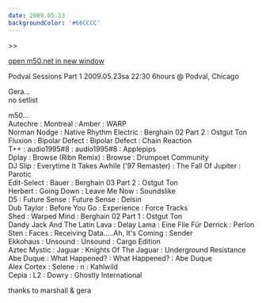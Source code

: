 ```yaml
---
date: 2009.05.23
backgroundColor: '#66CCCC'
---
```


\>>

[open m50.net in new window  
](http://m50.net/)

Podval Sessions Part 1 2009.05.23sa 22:30 6hours @ Podval, Chicago  

Gera...  
no setlist  

m50...  
Autechre : Montreal : Amber : WARP  
Norman Nodge : Native Rhythm Electric : Berghain 02 Part 2 : Ostgut Ton  
Fluxion : Bipolar Defect : Bipolar Defect : Chain Reaction  
T++ : audio1995#8 : audio1995#8 : Applepips  
Dplay : Browse (Ribn Remix) : Browse : Drumpoet Community  
DJ Slip : Everytime It Takes Awhile ('97 Remaster) : The Fall Of Jupiter : Parotic  
Edit-Select : Bauer : Berghain 03 Part 2 : Ostgut Ton  
Herbert : Going Down : Leave Me Now : Soundslike  
D5 : Future Sense : Future Sense : Delsin  
Dub Taylor : Before You Go : Experience : Force Tracks  
Shed : Warped Mind : Berghain 02 Part 1 : Ostgut Ton  
Dandy Jack And The Latin Lava : Delay Lama : Eine File Für Derrick : Perlon  
Sten : Faces : Receiving Data.....Ah, It's Coming : Sender  
Ekkohaus : Unsound : Unsound : Cargo Edition  
Aztec Mystic : Jaguar : Knights Of The Jaguar : Underground Resistance  
Abe Duque : What Happened? : What Happened? : Abe Duque  
Alex Cortex : Selene : n : Kahlwild  
Cepia : L2 : Dowry : Ghostly International  

thanks to marshall & gera